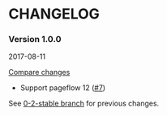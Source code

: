 # CHANGELOG

### Version 1.0.0

2017-08-11

[Compare changes](https://github.com/codevise/pageflow-new-pages-box/compare/0-2-stable...v1.0.0)

- Support pageflow 12
  ([#7](https://github.com/codevise/pageflow-new-pages-box/pull/7))

See
[0-2-stable branch](https://github.com/codevise/pageflow-new-pages-box/blob/0-2-stable/CHANGELOG.md)
for previous changes.
